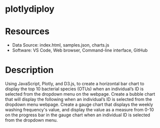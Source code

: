 # plotlydiploy

# Resources
* Data Source: index.html, samples.json, charts.js
* Software: VS Code, Web browser, Command-line interface, GitHub

# Description
Using JavaScript, Plotly, and D3.js, to create a horizontal bar chart to display the top 10 bacterial species (OTUs) when an individual’s ID is selected from the dropdown menu on the webpage.
Create a bubble chart that will display the following when an individual’s ID is selected from the dropdown menu webpage.
Create a gauge chart that displays the weekly washing frequency's value, and display the value as a measure from 0-10 on the progress bar in the gauge chart when an individual ID is selected from the dropdown menu.
